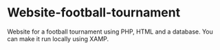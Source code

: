 # Website-football-tournament
Website for a football tournament using PHP, HTML and a database.
You can make it run locally using XAMP.
